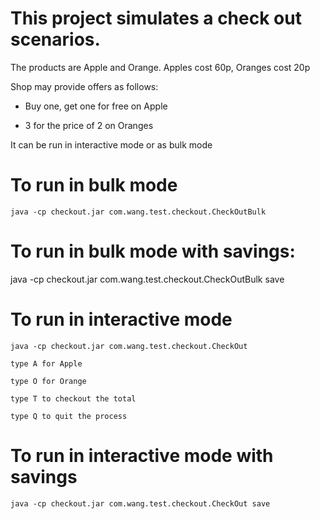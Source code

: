 # This project simulates a check out scenarios.

The products are Apple and Orange.  Apples cost 60p, Oranges cost 20p

Shop may provide offers as follows:

 - Buy one, get one for free on Apple

 - 3 for the price of 2 on Oranges

It can be run in interactive mode or as bulk mode

# To run in bulk mode

    java -cp checkout.jar com.wang.test.checkout.CheckOutBulk

# To run in bulk mode with savings:

   java -cp checkout.jar com.wang.test.checkout.CheckOutBulk save
 
# To run in interactive mode

	java -cp checkout.jar com.wang.test.checkout.CheckOut
	
	type A for Apple 
	
	type O for Orange
	
	type T to checkout the total
	
	type Q to quit the process 
	
# To run in interactive mode with savings

	java -cp checkout.jar com.wang.test.checkout.CheckOut save
	